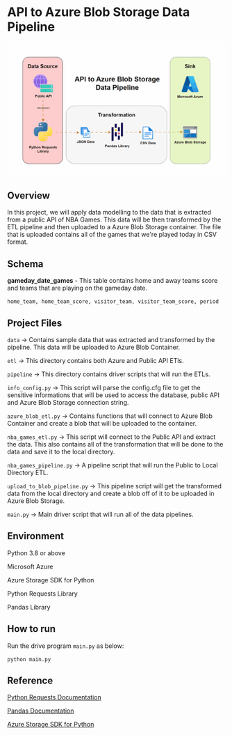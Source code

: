 # API to Azure Blob Storage Data Pipeline

![Project Visualization](https://github.com/armielgonzzz/Data-Engineering-Project-Showcase/blob/main/api_to_azureblob_etl/api_to_blob.gif)

## **Overview**

In this project, we will apply data modelling to the data that is extracted from a public API of NBA Games. This data will be then transformed by the ETL pipeline and then uploaded to a Azure Blob Storage container. The file that is uploaded contains all of the games that we're played today in CSV format.

## Schema

**gameday_date_games** - This table contains home and away teams score and teams that are playing on the gameday date.

```
home_team, home_team_score, visitor_team, visitor_team_score, period
```

## Project Files

```data``` -> Contains sample data that was extracted and transformed by the pipeline. This data will be uploaded to Azure Blob Container.

```etl``` -> This directory contains both Azure and Public API ETls.

```pipeline``` -> This directory contains driver scripts that will run the ETLs.

```info_config.py``` -> This script will parse the config.cfg file to get the sensitive informations that will be used to access the database, public API and Azure Blob Storage connection string.

```azure_blob_etl.py``` -> Contains functions that will connect to Azure Blob Container and create a blob that will be uploaded to the container.

```nba_games_etl.py``` -> This script will connect to the Public API and extract the data. This also contains all of the transformation that will be done to the data and save it to the local directory.

```nba_games_pipeline.py``` -> A pipeline script that will run the Public to Local Directory ETL.

```upload_to_blob_pipeline.py``` -> This pipeline script will get the transformed data from the local directory and create a blob off of it to be uploaded in Azure Blob Storage.

```main.py``` -> Main driver script that will run all of the data pipelines.

## Environment 
Python 3.8 or above

Microsoft Azure

Azure Storage SDK for Python

Python Requests Library

Pandas Library


## How to run

Run the drive program ```main.py``` as below:
```
python main.py
``` 

## Reference
[Python Requests Documentation](https://requests.readthedocs.io/en/latest/)

[Pandas Documentation](https://pandas.pydata.org/docs/)

[Azure Storage SDK for Python](https://learn.microsoft.com/en-us/python/api/overview/azure/storage?view=azure-python)

